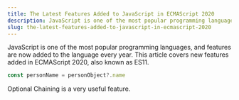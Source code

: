 ```yaml
---
title: The Latest Features Added to JavaScript in ECMAScript 2020
description: JavaScript is one of the most popular programming languages, and features are now added to the language every year. This article covers new features added in ECMAScript 2020, also known as ES11.
slug: the-latest-features-added-to-javascript-in-ecmascript-2020
---
```


JavaScript is one of the most popular programming languages, and features are now added to the language every year. This article covers new features added in ECMAScript 2020, also known as ES11.

```js
const personName = personObject?.name
```

Optional Chaining is a very useful feature.
